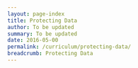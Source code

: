 ```yaml
---
layout: page-index
title: Protecting Data
author: To be updated
summary: To be updated
date: 2016-05-00
permalink: /curriculum/protecting-data/
breadcrumb: Protecting Data
---
```

